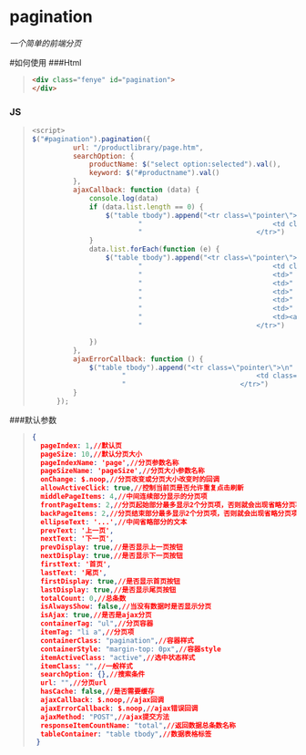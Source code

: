 # pagination
*一个简单的前端分页*


#如何使用
###Html
>```html
> <div class="fenye" id="pagination">
> </div>
### JS
>```javascript
><script>
> $("#pagination").pagination({
>           url: "/productlibrary/page.htm",
>           searchOption: {
>               productName: $("select option:selected").val(),
>               keyword: $("#productname").val()
>           },
>           ajaxCallback: function (data) {
>               console.log(data)
>               if (data.list.length == 0) {
>                   $("table tbody").append("<tr class=\"pointer\">\n" +
>                           "                                <td class=\"a-center \" colspan=\"7\">未找到数据</td>\n" +
>                           "                            </tr>")
>               }
>               data.list.forEach(function (e) {
>                   $("table tbody").append("<tr class=\"pointer\">\n" +
>                           "                                <td class=\"a-center \">" + e.productname + "</td>\n" +
>                           "                                <td>" + e.salesstatus + "</td>\n" +
>                           "                                <td>" + e.sellingstage + "</td>\n" +
>                           "                                <td>" + e.totalaccount + "</td>\n" +
>                           "                                <td>" + e.sellingstage + "</td>\n" +
>                           "                                <td>" + e.issingscale + "</td>\n" +
>                           "                                <td><a href=\"/productlibrary/" + e.id + "\">查看详情</a></td>\n" +
>                           "                            </tr>")
>
>               })
>           },
>           ajaxErrorCallback: function () {
>               $("table tbody").append("<tr class=\"pointer\">\n" +
>                       "                                <td class=\"a-center \" colspan=\"7\">未找到数据</td>\n" +
>                       "                            </tr>")
>           }
>       });

###默认参数
>```json
> {
>   pageIndex: 1,//默认页
>   pageSize: 10,//默认分页大小
>   pageIndexName: 'page',//分页参数名称
>   pageSizeName: 'pageSize',//分页大小参数名称
>   onChange: $.noop,//分页改变或分页大小改变时的回调
>   allowActiveClick: true,//控制当前页是否允许重复点击刷新
>   middlePageItems: 4,//中间连续部分显示的分页项
>   frontPageItems: 2,//分页起始部分最多显示2个分页项，否则就会出现省略分页项
>   backPageItems: 2,//分页结束部分最多显示2个分页项，否则就会出现省略分页项
>   ellipseText: '...',//中间省略部分的文本
>   prevText: '上一页',
>   nextText: '下一页',
>   prevDisplay: true,//是否显示上一页按钮
>   nextDisplay: true,//是否显示下一页按钮
>   firstText: '首页',
>   lastText: '尾页',
>   firstDisplay: true,//是否显示首页按钮
>   lastDisplay: true,//是否显示尾页按钮
>   totalCount: 0,//总条数
>   isAlwaysShow: false,//当没有数据时是否显示分页
>   isAjax: true,//是否是ajax分页
>   containerTag: "ul",//分页容器
>   itemTag: "li a",//分页项
>   containerClass: "pagination",//容器样式
>   containerStyle: "margin-top: 0px",//容器style
>   itemActiveClass: "active",//选中状态样式
>   itemClass: "",//一般样式
>   searchOption: {},//搜索条件
>   url: "",//分页url
>   hasCache: false,//是否需要缓存
>   ajaxCallback: $.noop,//ajax回调
>   ajaxErrorCallback: $.noop,//ajax错误回调
>   ajaxMethod: "POST",//ajax提交方法
>   responseItemCountName: "total",//返回数据总条数名称
>   tableContainer: "table tbody",//数据表格标签
>  }

